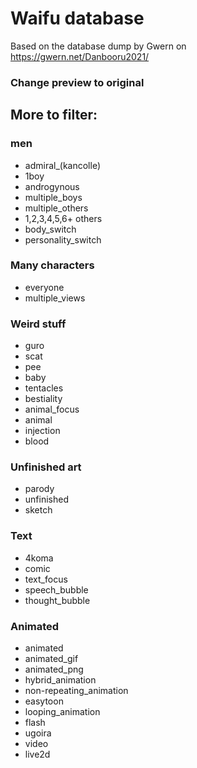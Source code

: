 # Waifu database

Based on the database dump by Gwern on https://gwern.net/Danbooru2021/

### Change preview to original

## More to filter:

### men

- admiral\_(kancolle)
- 1boy
- androgynous
- multiple_boys
- multiple_others
- 1,2,3,4,5,6+ others
- body_switch
- personality_switch

### Many characters

- everyone
- multiple_views

### Weird stuff

- guro
- scat
- pee
- baby
- tentacles
- bestiality
- animal_focus
- animal
- injection
- blood

### Unfinished art

- parody
- unfinished
- sketch

### Text

- 4koma
- comic
- text_focus
- speech_bubble
- thought_bubble

### Animated

- animated
- animated_gif
- animated_png
- hybrid_animation
- non-repeating_animation
- easytoon
- looping_animation
- flash
- ugoira
- video
- live2d
